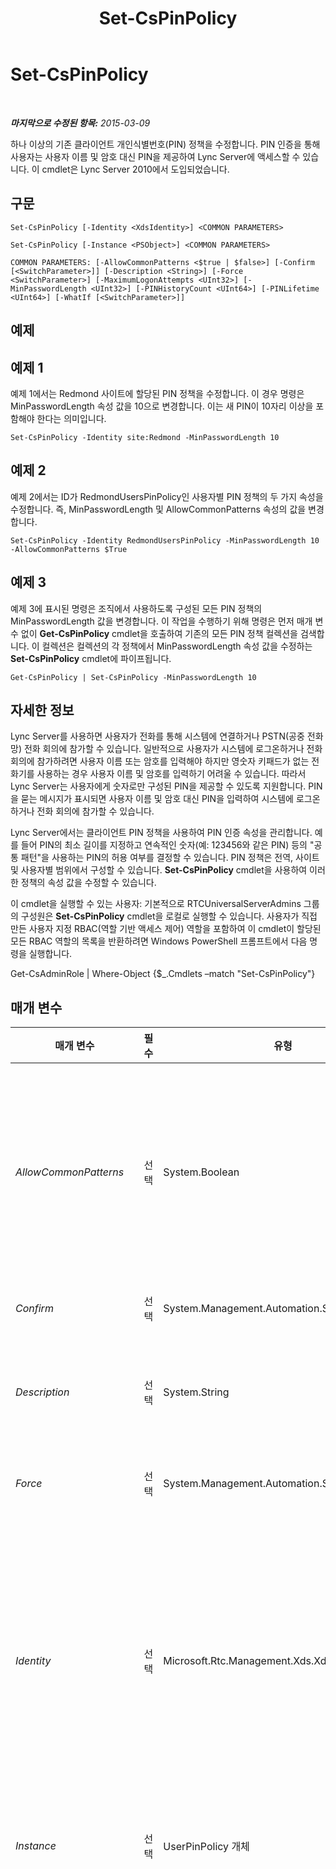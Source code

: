 ﻿---
title: Set-CsPinPolicy
TOCTitle: Set-CsPinPolicy
ms:assetid: f0e1afb9-4c71-45c5-8093-6cd12db3d697
ms:mtpsurl: https://technet.microsoft.com/ko-kr/library/Gg412997(v=OCS.15)
ms:contentKeyID: 49305480
ms.date: 08/24/2015
mtps_version: v=OCS.15
ms.translationtype: HT
---

# Set-CsPinPolicy

 

_**마지막으로 수정된 항목:** 2015-03-09_

하나 이상의 기존 클라이언트 개인식별번호(PIN) 정책을 수정합니다. PIN 인증을 통해 사용자는 사용자 이름 및 암호 대신 PIN을 제공하여 Lync Server에 액세스할 수 있습니다. 이 cmdlet은 Lync Server 2010에서 도입되었습니다.

## 구문

    Set-CsPinPolicy [-Identity <XdsIdentity>] <COMMON PARAMETERS>

    Set-CsPinPolicy [-Instance <PSObject>] <COMMON PARAMETERS>

    COMMON PARAMETERS: [-AllowCommonPatterns <$true | $false>] [-Confirm [<SwitchParameter>]] [-Description <String>] [-Force <SwitchParameter>] [-MaximumLogonAttempts <UInt32>] [-MinPasswordLength <UInt32>] [-PINHistoryCount <UInt64>] [-PINLifetime <UInt64>] [-WhatIf [<SwitchParameter>]]

## 예제

## 예제 1

예제 1에서는 Redmond 사이트에 할당된 PIN 정책을 수정합니다. 이 경우 명령은 MinPasswordLength 속성 값을 10으로 변경합니다. 이는 새 PIN이 10자리 이상을 포함해야 한다는 의미입니다.

    Set-CsPinPolicy -Identity site:Redmond -MinPasswordLength 10

## 예제 2

예제 2에서는 ID가 RedmondUsersPinPolicy인 사용자별 PIN 정책의 두 가지 속성을 수정합니다. 즉, MinPasswordLength 및 AllowCommonPatterns 속성의 값을 변경합니다.

    Set-CsPinPolicy -Identity RedmondUsersPinPolicy -MinPasswordLength 10 -AllowCommonPatterns $True

## 예제 3

예제 3에 표시된 명령은 조직에서 사용하도록 구성된 모든 PIN 정책의 MinPasswordLength 값을 변경합니다. 이 작업을 수행하기 위해 명령은 먼저 매개 변수 없이 **Get-CsPinPolicy** cmdlet을 호출하여 기존의 모든 PIN 정책 컬렉션을 검색합니다. 이 컬렉션은 컬렉션의 각 정책에서 MinPasswordLength 속성 값을 수정하는 **Set-CsPinPolicy** cmdlet에 파이프됩니다.

    Get-CsPinPolicy | Set-CsPinPolicy -MinPasswordLength 10

## 자세한 정보

Lync Server를 사용하면 사용자가 전화를 통해 시스템에 연결하거나 PSTN(공중 전화망) 전화 회의에 참가할 수 있습니다. 일반적으로 사용자가 시스템에 로그온하거나 전화 회의에 참가하려면 사용자 이름 또는 암호를 입력해야 하지만 영숫자 키패드가 없는 전화기를 사용하는 경우 사용자 이름 및 암호를 입력하기 어려울 수 있습니다. 따라서 Lync Server는 사용자에게 숫자로만 구성된 PIN을 제공할 수 있도록 지원합니다. PIN을 묻는 메시지가 표시되면 사용자 이름 및 암호 대신 PIN을 입력하여 시스템에 로그온하거나 전화 회의에 참가할 수 있습니다.

Lync Server에서는 클라이언트 PIN 정책을 사용하여 PIN 인증 속성을 관리합니다. 예를 들어 PIN의 최소 길이를 지정하고 연속적인 숫자(예: 123456와 같은 PIN) 등의 "공통 패턴"을 사용하는 PIN의 허용 여부를 결정할 수 있습니다. PIN 정책은 전역, 사이트 및 사용자별 범위에서 구성할 수 있습니다. **Set-CsPinPolicy** cmdlet을 사용하여 이러한 정책의 속성 값을 수정할 수 있습니다.

이 cmdlet을 실행할 수 있는 사용자: 기본적으로 RTCUniversalServerAdmins 그룹의 구성원은 **Set-CsPinPolicy** cmdlet을 로컬로 실행할 수 있습니다. 사용자가 직접 만든 사용자 지정 RBAC(역할 기반 액세스 제어) 역할을 포함하여 이 cmdlet이 할당된 모든 RBAC 역할의 목록을 반환하려면 Windows PowerShell 프롬프트에서 다음 명령을 실행합니다.

Get-CsAdminRole | Where-Object {$\_.Cmdlets –match "Set-CsPinPolicy"}

## 매개 변수


<table>
<colgroup>
<col style="width: 25%" />
<col style="width: 25%" />
<col style="width: 25%" />
<col style="width: 25%" />
</colgroup>
<thead>
<tr class="header">
<th>매개 변수</th>
<th>필수</th>
<th>유형</th>
<th>설명</th>
</tr>
</thead>
<tbody>
<tr class="odd">
<td><p><em>AllowCommonPatterns</em></p></td>
<td><p>선택</p></td>
<td><p>System.Boolean</p></td>
<td><p>PIN 번호에 &quot;공통 패턴&quot;이 허용되는지 여부를 지정합니다. 공통 패턴은 반복 숫자(225577), 4번 이상 연속되는 숫자 및 사용자의 전화 번호 또는 내선 번호와 일치하는 PIN을 포함합니다. True로 설정된 경우 공통 패턴(예: 연속 숫자를 포함하는 PIN 123456)이 허용되고, False로 설정된 경우 공통 패턴이 허용되지 않습니다. 기본값은 False입니다.</p></td>
</tr>
<tr class="even">
<td><p><em>Confirm</em></p></td>
<td><p>선택</p></td>
<td><p>System.Management.Automation.SwitchParameter</p></td>
<td><p>명령을 실행하기 전에 확인 메시지를 표시합니다.</p></td>
</tr>
<tr class="odd">
<td><p><em>Description</em></p></td>
<td><p>선택</p></td>
<td><p>System.String</p></td>
<td><p>관리자가 PIN 정책에 동반될 추가 텍스트를 제공하는 데 사용됩니다. 예를 들어 정책을 할당할 사용자에 대한 정보를 설명에 포함할 수 있습니다.</p></td>
</tr>
<tr class="even">
<td><p><em>Force</em></p></td>
<td><p>선택</p></td>
<td><p>System.Management.Automation.SwitchParameter</p></td>
<td><p>명령을 실행할 때 발생할 수 있는 심각하지 않은 오류 메시지를 표시하지 않습니다.</p></td>
</tr>
<tr class="odd">
<td><p><em>Identity</em></p></td>
<td><p>선택</p></td>
<td><p>Microsoft.Rtc.Management.Xds.XdsIdentity</p></td>
<td><p>생성될 때 정책에 할당된 고유 식별자입니다. PIN 정책은 전역, 사이트 또는 사용자별 범위에서 할당할 수 있습니다. 전역 인스턴스를 참조하려면 -Identity global 구문을 사용합니다. 사이트 범위에서 정책을 참조하려면 -Identity site:Redmond와 유사한 구문을 사용합니다. 사용자별 정책을 참조하려면 -Identity RedmondPinPolicy와 유사한 구문을 사용합니다.</p>
<p>ID를 지정하지 않으면 <strong>Set-CsPinPolicy</strong> cmdlet이 전역 정책을 수정하게 됩니다.</p></td>
</tr>
<tr class="even">
<td><p><em>Instance</em></p></td>
<td><p>선택</p></td>
<td><p>UserPinPolicy 개체</p></td>
<td><p>개별 매개 변수 값을 설정하는 대신 cmdlet에 개체에 대한 참조를 전달할 수 있습니다.</p></td>
</tr>
<tr class="odd">
<td><p><em>MaximumLogonAttempts</em></p></td>
<td><p>선택</p></td>
<td><p>System.UInt32</p></td>
<td><p>사용자의 PIN이 자동으로 잠기기 전에 허용되는 연속 로그온 실패 수를 지정합니다. 로그온 실패 수는 로컬 로그온 실패와 전역 로그온 실패의 두 가지 방법으로 계산됩니다. 사용자가 처음 로그온을 시도하면 새로운 30분 관찰 창이 시작되고 이러한 30분 창 중에 실패한 각 로그온은 로컬 로그온 실패 및 전역 로그온 실패로 기록됩니다. 사용자가 이러한 30분 관찰 창 중에 MaximumLogonAttempts에 도달하면 1시간 동안 일시적으로 시스템 액세스가 잠깁니다. 이 기간 동안에는 올바른 PIN을 입력해도 PIN 인증을 사용하여 로그온할 수 없게 됩니다.</p>
<p>잠금 기간이 만료되면 사용자의 로컬 로그온 시도가 0으로 재설정됩니다. 그러나 사용자의 전역 로그온 시도는 재설정되지 않습니다. 사용자가 계속해서 로그온에 실패하면 결국 허용되는 최대 전역 로그온 시도 수에 도달하게 됩니다. 이러한 지점에 도달한 사용자는 시스템에 의해 PIN이 잠기고, 관리자가 PIN의 잠금을 해제할 때까지 PIN 인증을 사용할 수 없게 됩니다.</p>
<p>허용되는 최대 로그온 시도 수는 PIN 크기에 따라서도 달라집니다. 그러므로 <strong>Get-CsPinPolicy</strong> cmdlet을 실행할 때 MaximumLogonAttempts 속성이 기본값을 표시하지 않습니다. 기본적으로 4자리 PIN은 로컬 로그온 시도 횟수 10번과 전역 로그온 시도 횟수 100번을 허용합니다. 5자리 PIN은 로컬 로그온 시도 25번과 전역 로그온 시도 1000번을 허용하며, 6자리 이상의 PIN은 로컬 로그온 시도 25번과 전역 로그온 시도 5000번을 허용합니다. MaximumLogonAttempts 속성 값을 지정하면 허용되는 최대 로컬 로그온 시도 횟수에 해당 값이 사용되지만 전역 로그온 값은 MaximumLogonAttempts에 할당된 값에 관계없이 변경되지 않습니다.</p>
<p>사용자가 PIN 인증을 사용하여 로그온에 성공할 때마다 로컬 실패 로그온 시도 횟수가 0으로 설정됩니다. 전역 로그온 시도 횟수는 관리자가 사용자의 PIN 잠금을 해제할 때만 재설정됩니다.</p>
<p>MaximumLogonAttempts는 1에서 999(포함) 사이의 임의 정수로 설정할 수 있습니다. 그러나 이 속성은 수정하지 않는 것이 좋습니다. 이 속성을 기본값인 null로 설정하면 Lync Server 2013에서는 잠금 정책을 자동으로 계산합니다. 그러면 대개 최고 수준의 보안이 적용됩니다.</p></td>
</tr>
<tr class="even">
<td><p><em>MinPasswordLength</em></p></td>
<td><p>선택</p></td>
<td><p>System.UInt32</p></td>
<td><p>PIN 번호에 허용되는 최소 길이, 즉 최소 자릿수입니다. 예를 들어 MinPasswordLength가 8로 설정된 경우 PIN 1259는 4자리밖에 없으므로 거부됩니다. PIN 길이는 4-24자리여야 합니다. 기본값은 5입니다.</p></td>
</tr>
<tr class="odd">
<td><p><em>PINHistoryCount</em></p></td>
<td><p>선택</p></td>
<td><p>System.UInt64</p></td>
<td><p>사용자가 동일한 PIN을 다시 사용할 수 있는 주기를 지정합니다. 예를 들어 PINHistoryCount가 3으로 설정된 경우 사용자가 처음에 세 번째로 PIN을 재설정할 때까지는 새 PIN을 사용해야 합니다. 네 번째로 재설정할 때는 첫 번째 PIN을 다시 사용할 수 있습니다. 그리고 다섯 번째로 재설정할 때는 두 번째 PIN을 사용하는 식입니다. PIN 기록 개수는 0-20(포함) 사이의 임의 정수가 될 수 있습니다. 0은 사용자가 동일한 PIN을 계속해서 다시 사용할 수 있다는 의미입니다. 기본적으로 PINHistoryCount는 0로 설정됩니다.</p>
<p>PINLifetime이 0보다 큰 값으로 설정된 경우 PINHistoryCount도 0보다 커야 합니다. 예를 들어 PINLifetime을 30으로 설정하고 PINHistoryCount를 0으로 설정할 수는 없습니다.</p></td>
</tr>
<tr class="even">
<td><p><em>PINLifetime</em></p></td>
<td><p>선택</p></td>
<td><p>System.UInt64</p></td>
<td><p>PIN이 유효한 상태로 남아 있는 기간(일)을 지정합니다. PIN 수명이 만료되면 사용자는 새 PIN을 선택해야 PIN 인증을 사용하여 시스템에 액세스할 수 있습니다. PINLifetime은 0-999(포함) 사이의 임의 정수입니다. 0은 PIN이 만료되지 않음을 의미합니다. 기본적으로 PIN 수명은 0일로 설정됩니다.</p>
<p>PINLifetime을 0보다 큰 값으로 설정한 경우 PINHistoryCount도 0보다 큰 값으로 설정해야 합니다.</p></td>
</tr>
<tr class="odd">
<td><p><em>WhatIf</em></p></td>
<td><p>선택</p></td>
<td><p>System.Management.Automation.SwitchParameter</p></td>
<td><p>명령을 실제로 실행하지 않고도 명령이 실행될 경우 발생할 수 있는 현상을 설명합니다.</p></td>
</tr>
</tbody>
</table>


## 입력 형식

Microsoft.Rtc.Management.WritableConfig.Policy.UserPin.UserPolicy 개체입니다. **Set-CsPinPolicy** cmdlet은 PIN 정책 개체의 파이프라인된 입력을 허용합니다.

## 반환 형식

**Set-CsPinPolicy**cmdlet은 값이나 개체를 반환하지 않습니다. 대신에 이 cmdlet은 Microsoft.Rtc.Management.WritableConfig.Policy.UserPin.UserPolicy 개체의 인스턴스를 한 개 이상 구성합니다.

## 참고 항목

#### 기타 리소스

[Get-CsPinPolicy](get-cspinpolicy.md)  
[Grant-CsPinPolicy](grant-cspinpolicy.md)  
[New-CsPinPolicy](new-cspinpolicy.md)  
[Remove-CsPinPolicy](remove-cspinpolicy.md)

